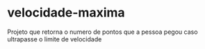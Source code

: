 # velocidade-maxima

Projeto que retorna o numero de pontos que a pessoa pegou caso ultrapasse o limite de velocidade
